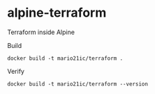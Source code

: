 # alpine-terraform
Terraform inside Alpine

Build
```
docker build -t mario21ic/terraform .
```

Verify
```
docker build -t mario21ic/terraform --version
```
